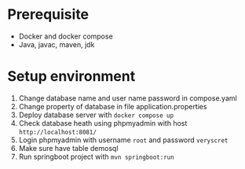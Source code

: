 # Prerequisite
- Docker and docker compose 
- Java, javac, maven, jdk
# Setup environment
1. Change database name and user name password in compose.yaml
2. Change property of database in file application.properties
3. Deploy database server with `docker compose up`
4. Check database heath using phpmyadmin with host `http://localhost:8081/`
5. Login phpmyadmin with username `root` and password `veryscret`
6. Make sure have table demosql
7. Run springboot project with `mvn springboot:run`
